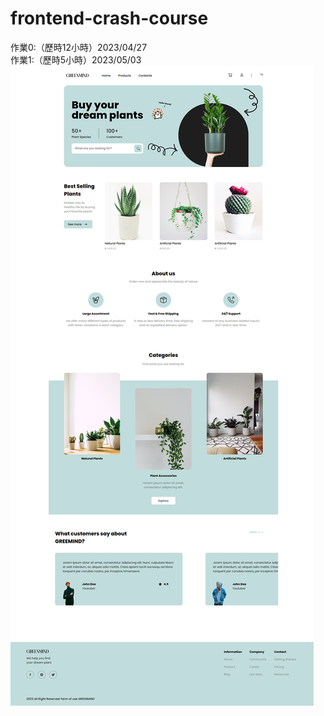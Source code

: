 # frontend-crash-course

作業0:（歷時12小時）2023/04/27  
作業1:（歷時5小時）2023/05/03
![image](https://raw.githubusercontent.com/Heggi2243/frontend-crash-course/main/assignment%200/assignmen0-cover.png)
